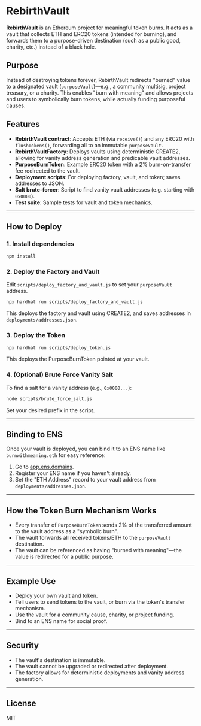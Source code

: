 # RebirthVault

**RebirthVault** is an Ethereum project for meaningful token burns. It acts as a vault that collects ETH and ERC20 tokens (intended for burning), and forwards them to a purpose-driven destination (such as a public good, charity, etc.) instead of a black hole.

## Purpose

Instead of destroying tokens forever, RebirthVault redirects "burned" value to a designated vault (`purposeVault`)—e.g., a community multisig, project treasury, or a charity. This enables "burn with meaning" and allows projects and users to symbolically burn tokens, while actually funding purposeful causes.

## Features

- **RebirthVault contract**: Accepts ETH (via `receive()`) and any ERC20 with `flushTokens()`, forwarding all to an immutable `purposeVault`.
- **RebirthVaultFactory**: Deploys vaults using deterministic CREATE2, allowing for vanity address generation and predicable vault addresses.
- **PurposeBurnToken**: Example ERC20 token with a 2% burn-on-transfer fee redirected to the vault.
- **Deployment scripts**: For deploying factory, vault, and token; saves addresses to JSON.
- **Salt brute-forcer**: Script to find vanity vault addresses (e.g. starting with `0x0000`).
- **Test suite**: Sample tests for vault and token mechanics.

---

## How to Deploy

### 1. Install dependencies

```bash
npm install
```

### 2. Deploy the Factory and Vault

Edit `scripts/deploy_factory_and_vault.js` to set your `purposeVault` address.

```bash
npx hardhat run scripts/deploy_factory_and_vault.js
```

This deploys the factory and vault using CREATE2, and saves addresses in `deployments/addresses.json`.

### 3. Deploy the Token

```bash
npx hardhat run scripts/deploy_token.js
```

This deploys the PurposeBurnToken pointed at your vault.

### 4. (Optional) Brute Force Vanity Salt

To find a salt for a vanity address (e.g., `0x0000...`):

```bash
node scripts/brute_force_salt.js
```

Set your desired prefix in the script.

---

## Binding to ENS

Once your vault is deployed, you can bind it to an ENS name like `burnwithmeaning.eth` for easy reference:

1. Go to [app.ens.domains](https://app.ens.domains/).
2. Register your ENS name if you haven't already.
3. Set the "ETH Address" record to your vault address from `deployments/addresses.json`.

---

## How the Token Burn Mechanism Works

- Every transfer of `PurposeBurnToken` sends 2% of the transferred amount to the vault address as a "symbolic burn".
- The vault forwards all received tokens/ETH to the `purposeVault` destination.
- The vault can be referenced as having "burned with meaning"—the value is redirected for a public purpose.

---

## Example Use

- Deploy your own vault and token.
- Tell users to send tokens to the vault, or burn via the token's transfer mechanism.
- Use the vault for a community cause, charity, or project funding.
- Bind to an ENS name for social proof.

---

## Security

- The vault's destination is immutable.
- The vault cannot be upgraded or redirected after deployment.
- The factory allows for deterministic deployments and vanity address generation.

---

## License

MIT